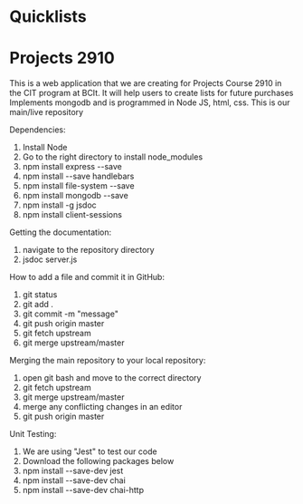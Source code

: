 # Quicklists
# Projects 2910

This is a web application that we are creating for Projects Course 2910 in the CIT program at BCIt. It will help users to create lists for future purchases
Implements mongodb and is programmed in Node JS, html, css.
This is our main/live repository

Dependencies:
1. Install Node
2. Go to the right directory to install node_modules
3. npm install express --save
4. npm install --save handlebars
5. npm install file-system --save
6. npm install mongodb --save
7. npm install -g jsdoc
8. npm install client-sessions

Getting the documentation:
1. navigate to the repository directory
2. jsdoc server.js

How to add a file and commit it in GitHub:
1. git status
2. git add .
3. git commit -m "message"
4. git push origin master
5. git fetch upstream
6. git merge upstream/master

Merging the main repository to your local repository:
1. open git bash and move to the correct directory
2. git fetch upstream
3. git merge upstream/master
4. merge any conflicting changes in an editor
5. git push origin master

Unit Testing:
1. We are using "Jest" to test our code
2. Download the following packages below
3. npm install --save-dev jest
4. npm install --save-dev chai
5. npm install --save-dev chai-http